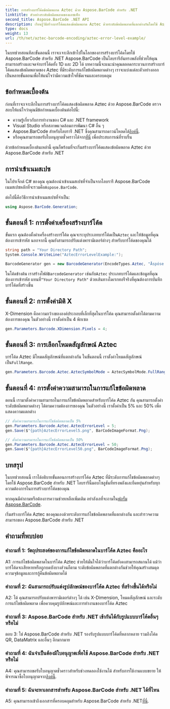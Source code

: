 ```yaml
---
title: การสร้างบาร์โค้ดข้อผิดพลาด Aztec ด้วย Aspose.BarCode สำหรับ .NET
linktitle: ตัวอย่างระดับข้อผิดพลาดของแอซเท็ก
second_title: Aspose.BarCode .NET API
description: เรียนรู้วิธีสร้างบาร์โค้ดแสดงข้อผิดพลาด Aztec ด้วยระดับข้อผิดพลาดที่แตกต่างกันโดยใช้ Aspose.BarCode สำหรับ .NET คู่มือฉบับสมบูรณ์สำหรับการสร้างบาร์โค้ด
type: docs
weight: 13
url: /th/net/aztec-barcode-encoding/aztec-error-level-example/
---
```

ในบทช่วยสอนทีละขั้นตอนนี้ เราจะเจาะลึกเข้าไปในโลกของการสร้างบาร์โค้ดโดยใช้ Aspose.BarCode สำหรับ .NET Aspose.BarCode เป็นไลบรารีอันทรงพลังที่ช่วยให้คุณสามารถสร้างและจดจำบาร์โค้ดทั้ง 1D และ 2D ได้ บทความนี้จะแนะนำคุณตลอดกระบวนการสร้างบาร์โค้ดแสดงข้อผิดพลาดของ Aztec ที่มีระดับการแก้ไขข้อผิดพลาดต่างๆ เราจะแบ่งแต่ละตัวอย่างออกเป็นหลายขั้นตอนเพื่อให้แน่ใจว่ามีความเข้าใจที่ชัดเจนและครอบคลุม

## ข้อกำหนดเบื้องต้น

ก่อนที่เราจะเจาะลึกในการสร้างบาร์โค้ดแสดงข้อผิดพลาด Aztec ด้วย Aspose.BarCode ตรวจสอบให้แน่ใจว่าคุณมีข้อกำหนดเบื้องต้นต่อไปนี้:

- ความรู้เกี่ยวกับการทำงานของ C# และ .NET framework
- Visual Studio หรือสภาพแวดล้อมการพัฒนา C# อื่น ๆ
-  Aspose.BarCode สำหรับไลบรารี .NET ซึ่งคุณสามารถดาวน์โหลดได้[ลิงค์นี้](https://releases.aspose.com/barcode/net/).
-  หรือคุณสามารถขอรับใบอนุญาตชั่วคราวได้จาก[ที่นี่](https://purchase.aspose.com/temporary-license/) เพื่อประสบการณ์ที่ราบรื่น

ด้วยข้อกำหนดเบื้องต้นเหล่านี้ คุณก็พร้อมที่จะเริ่มสร้างบาร์โค้ดแสดงข้อผิดพลาด Aztec ด้วย Aspose.BarCode สำหรับ .NET

## การนำเข้าเนมสเปซ

ในโปรเจ็กต์ C# ของคุณ คุณต้องนำเข้าเนมสเปซที่จำเป็นจากไลบรารี Aspose.BarCode เนมสเปซหลักที่จะรวมคือ`Aspose.BarCode`.

ต่อไปนี้คือวิธีการนำเข้าเนมสเปซที่จำเป็น:

```csharp
using Aspose.BarCode.Generation;
```

## ขั้นตอนที่ 1: การตั้งค่าเครื่องสร้างบาร์โค้ด

 ขั้นแรก คุณต้องตั้งค่าเครื่องสร้างบาร์โค้ด คุณจะระบุประเภทบาร์โค้ดเป็น`Aztec` และให้ข้อมูลที่คุณต้องการเข้ารหัส นอกจากนี้ คุณยังสามารถปรับแต่งพารามิเตอร์ต่างๆ สำหรับบาร์โค้ดของคุณได้

```csharp
string path = "Your Directory Path";
System.Console.WriteLine("AztecErrorLevelExample:");

BarcodeGenerator gen = new BarcodeGenerator(EncodeTypes.Aztec, "Åspóse.Barcóde© is a powerful library to generate & recognize 1D & 2D barcodes");
```

 ในโค้ดข้างต้น เราสร้างไฟล์`BarcodeGenerator` เช่นกับ`Aztec` ประเภทบาร์โค้ดและข้อมูลที่คุณต้องการเข้ารหัส แทนที่`"Your Directory Path"` ด้วยเส้นทางไดเรกทอรีจริงที่คุณต้องการบันทึกบาร์โค้ดที่สร้างขึ้น

## ขั้นตอนที่ 2: การตั้งค่ามิติ X

X-Dimension คือความกว้างขององค์ประกอบที่เล็กที่สุดในบาร์โค้ด คุณสามารถตั้งค่าได้ตามความต้องการของคุณ ในตัวอย่างนี้ เราตั้งค่าเป็น 4 พิกเซล

```csharp
gen.Parameters.Barcode.XDimension.Pixels = 4;
```

## ขั้นตอนที่ 3: การเลือกโหมดสัญลักษณ์ Aztec

 บาร์โค้ด Aztec มีโหมดสัญลักษณ์ที่แตกต่างกัน ในขั้นตอนนี้ เราตั้งค่าโหมดสัญลักษณ์เป็น`FullRange`.

```csharp
gen.Parameters.Barcode.Aztec.AztecSymbolMode = AztecSymbolMode.FullRange;
```

## ขั้นตอนที่ 4: การตั้งค่าความสามารถในการแก้ไขข้อผิดพลาด

ตอนนี้ เรามาตั้งค่าความสามารถในการแก้ไขข้อผิดพลาดสำหรับบาร์โค้ด Aztec กัน คุณสามารถตั้งค่าระดับข้อผิดพลาดต่างๆ ได้ตามความต้องการของคุณ ในตัวอย่างนี้ เราตั้งค่าเป็น 5% และ 50% เพื่อแสดงความแตกต่าง

```csharp
// ตั้งค่าความสามารถในการแก้ไขข้อผิดพลาดเป็น 5%
gen.Parameters.Barcode.Aztec.AztecErrorLevel = 5;
gen.Save($"{path}AztecErrorLevel5.png", BarCodeImageFormat.Png);

// ตั้งค่าความสามารถในการแก้ไขข้อผิดพลาดเป็น 50%
gen.Parameters.Barcode.Aztec.AztecErrorLevel = 50;
gen.Save($"{path}AztecErrorLevel50.png", BarCodeImageFormat.Png);
```

## บทสรุป

ในบทช่วยสอนนี้ เราได้อธิบายขั้นตอนการสร้างบาร์โค้ด Aztec ที่มีระดับการแก้ไขข้อผิดพลาดต่างๆ โดยใช้ Aspose.BarCode สำหรับ .NET ไลบรารีนี้มอบโซลูชันที่ทรงพลังและยืดหยุ่นสำหรับทุกความต้องการในการสร้างบาร์โค้ดของคุณ

 หากคุณมีคำถามหรือต้องการความช่วยเหลือเพิ่มเติม อย่าลังเลที่จะถามใน[ฟอรั่ม Aspose.BarCode](https://forum.aspose.com/c/barcode/13).

เริ่มสร้างบาร์โค้ด Aztec ของคุณเองด้วยระดับการแก้ไขข้อผิดพลาดที่แตกต่างกัน และสำรวจความสามารถของ Aspose.BarCode สำหรับ .NET

## คำถามที่พบบ่อย

### คำถามที่ 1: วัตถุประสงค์ของการแก้ไขข้อผิดพลาดในบาร์โค้ด Aztec คืออะไร

A1: การแก้ไขข้อผิดพลาดในบาร์โค้ด Aztec ช่วยให้มั่นใจได้ว่าบาร์โค้ดยังคงสามารถสแกนได้ แม้ว่าบาร์โค้ดจะเสียหายหรือถูกบดบังบางส่วนก็ตาม ระดับข้อผิดพลาดที่แตกต่างกันช่วยให้คุณสร้างสมดุลความจุข้อมูลและการกู้คืนข้อผิดพลาดได้

### คำถามที่ 2: ฉันสามารถปรับแต่งรูปลักษณ์ของบาร์โค้ด Aztec ที่สร้างขึ้นได้หรือไม่

A2: ได้ คุณสามารถปรับแต่งพารามิเตอร์ต่างๆ ได้ เช่น X-Dimension, โหมดสัญลักษณ์ และระดับการแก้ไขข้อผิดพลาด เพื่อควบคุมรูปลักษณ์และการทำงานของบาร์โค้ด Aztec

### คำถามที่ 3: Aspose.BarCode สำหรับ .NET เข้ากันได้กับรูปแบบบาร์โค้ดอื่นๆ หรือไม่

ตอบ 3: ใช่ Aspose.BarCode สำหรับ .NET รองรับรูปแบบบาร์โค้ดที่หลากหลาย รวมถึงโค้ด QR, DataMatrix และอื่นๆ อีกมากมาย

### คำถามที่ 4: ฉันจำเป็นต้องมีใบอนุญาตเพื่อใช้ Aspose.BarCode สำหรับ .NET หรือไม่

 A4: คุณสามารถขอรับใบอนุญาตชั่วคราวสำหรับช่วงทดลองใช้งานได้ สำหรับการใช้งานแบบขยาย ให้พิจารณาซื้อใบอนุญาตจาก[ลิงค์นี้](https://purchase.aspose.com/buy).

### คำถามที่ 5: ฉันจะหาเอกสารสำหรับ Aspose.BarCode สำหรับ .NET ได้ที่ไหน

 A5: คุณสามารถเข้าถึงเอกสารที่ครอบคลุมสำหรับ Aspose.BarCode สำหรับ .NET[ที่นี่](https://reference.aspose.com/barcode/net/).